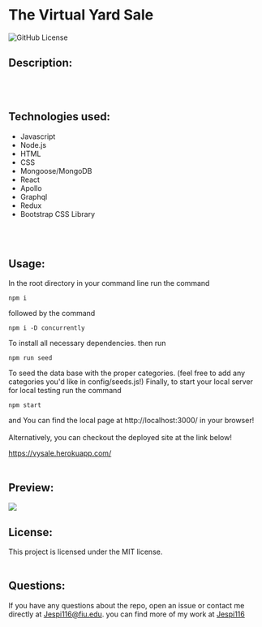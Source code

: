 # The Virtual Yard Sale

![GitHub License](https://img.shields.io/badge/license-MIT-blue.svg)


## Description:<br>
 <br><br>


## Technologies used:

* Javascript
* Node.js
* HTML
* CSS
* Mongoose/MongoDB
* React
* Apollo
* Graphql
* Redux
* Bootstrap CSS Library

<br><br>

## Usage:

In the root directory in your command line run the command
```
npm i
```
followed by the command
```
npm i -D concurrently
```

To install all necessary dependencies. then run
```
npm run seed
```
 To seed the data base with the proper categories. (feel free to add any categories you'd like in config/seeds.js!) Finally, to start your local server for local testing run the command
 ```
 npm start
 ```
 and You can find the local page at http://localhost:3000/ in your browser!
 <br><br>
Alternatively, you can checkout the deployed site at the link below!

https://vysale.herokuapp.com/
<br><br>

## Preview:

![](./Screenshot.png)

## License:

This project is licensed under the MIT license.
<br><br>

## Questions:

If you have any questions about the repo, open an issue or contact me directly at Jespi116@fiu.edu. you can find more of my work at [Jespi116](https://github.com/Jespi116)